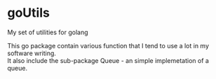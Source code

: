 # goUtils
My set of utilities for golang

This go package contain various function that I tend to use a lot in my software writing.  
It also include the sub-package Queue - an simple implemetation of a queue.
